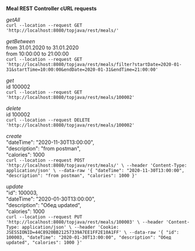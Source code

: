 **Meal REST Controller cURL requests**

_getAll_  
`curl --location --request GET 'http://localhost:8080/topjava/rest/meals/'`

_getBetween_  
from 31.01.2020 to 31.01.2020  
from 10:00:00 to 21:00:00    
`curl --location --request GET 'http://localhost:8080/topjava/rest/meals/filter?startDate=2020-01-31&startTime=10:00:00&endDate=2020-01-31&endTime=21:00:00'`

_get_  
id 100002  
`curl --location --request GET 'http://localhost:8080/topjava/rest/meals/100002'`

_delete_  
id 100002  
`curl --location --request DELETE 'http://localhost:8080/topjava/rest/meals/100002'`

_create_  
    "dateTime": "2020-11-30T13:00:00",  
    "description": "from postman",  
    "calories": 1000  
`curl --location --request POST 'http://localhost:8080/topjava/rest/meals/' \
 --header 'Content-Type: application/json' \
 --data-raw '{
     "dateTime": "2020-11-30T13:00:00",
     "description": "from postman",
     "calories": 1000
 }'`
 
_update_  
    "id": 100003,  
    "dateTime": "2020-01-30T13:00:00",  
    "description": "Обед updated",  
    "calories": 1000  
`curl --location --request PUT 'http://localhost:8080/topjava/rest/meals/100003' \
 --header 'Content-Type: application/json' \
 --header 'Cookie: JSESSIONID=44C8920BB21257339A7EE1FF2E10A1FF' \
 --data-raw '{
     "id": 100003,
     "dateTime": "2020-01-30T13:00:00",
     "description": "Обед updated",
     "calories": 1000
 }'`